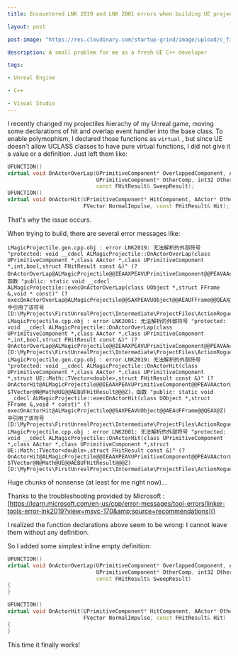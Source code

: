 ```yaml
---
title: Encountered LNK 2019 and LNK 2001 errors when building UE project

layout: post

post-image: "https://res.cloudinary.com/startup-grind/image/upload/c_fill,dpr_2.0,f_auto,g_center,h_1080,q_100,w_1080/v1/gcs/platform-data-epic/events/ue4.png"

description: A small problem for me as a fresh UE C++ developer

tags:

- Unreal Engine

- C++

- Visual Studio
---
```

I recently changed my projectiles hierachy of my Unreal game, moving some declarations of hit and overlap event handler into the base class. To enable polymophism, I declared those functions as `virtual` , but since UE doesn't allow UCLASS classes to have pure virtual functions, I did not give it a value or a definition. Just left them like:

```cpp
UFUNCTION()
virtual void OnActorOverLap(UPrimitiveComponent* OverlappedComponent, AActor* OtherActor,
                            UPrimitiveComponent* OtherComp, int32 OtherBodyIndex, bool bFromSweep,
                            const FHitResult& SweepResult);
UFUNCTION()
virtual void OnActorHit(UPrimitiveComponent* HitComponent, AActor* OtherActor, UPrimitiveComponent* OtherComp,
                        FVector NormalImpulse, const FHitResult& Hit);
```

That's why the issue occurs.

When trying to build, there are several error messages like:

```
LMagicProjectile.gen.cpp.obj : error LNK2019: 无法解析的外部符号 "protected: void __cdecl ALMagicProjectile::OnActorOverLap(class UPrimitiveComponent *,class AActor *,class UPrimitiveComponent *,int,bool,struct FHitResult const &)" (?OnActorOverLap@ALMagicProjectile@@IEAAXPEAVUPrimitiveComponent@@PEAVAActor@@0H_NAEBUFHitResult@@@Z)，函数 "public: static void __cdecl ALMagicProjectile::execOnActorOverLap(class UObject *,struct FFrame &,void * const)" (?execOnActorOverLap@ALMagicProjectile@@SAXPEAVUObject@@AEAUFFrame@@QEAX@Z) 中引用了该符号 [D:\MyProjects\FirstUnrealProject\Intermediate\ProjectFiles\ActionRogueLike.vcxproj]
LMagicProjectile.cpp.obj : error LNK2001: 无法解析的外部符号 "protected: void __cdecl ALMagicProjectile::OnActorOverLap(class UPrimitiveComponent *,class AActor *,class UPrimitiveComponent *,int,bool,struct FHitResult const &)" (?OnActorOverLap@ALMagicProjectile@@IEAAXPEAVUPrimitiveComponent@@PEAVAActor@@0H_NAEBUFHitResult@@@Z) [D:\MyProjects\FirstUnrealProject\Intermediate\ProjectFiles\ActionRogueLike.vcxproj]
LMagicProjectile.gen.cpp.obj : error LNK2019: 无法解析的外部符号 "protected: void __cdecl ALMagicProjectile::OnActorHit(class UPrimitiveComponent *,class AActor *,class UPrimitiveComponent *,struct UE::Math::TVector<double>,struct FHitResult const &)" (?OnActorHit@ALMagicProjectile@@IEAAXPEAVUPrimitiveComponent@@PEAVAActor@@0U?$TVector@N@Math@UE@@AEBUFHitResult@@@Z)，函数 "public: static void __cdecl ALMagicProjectile::execOnActorHit(class UObject *,struct FFrame &,void * const)" (?execOnActorHit@ALMagicProjectile@@SAXPEAVUObject@@AEAUFFrame@@QEAX@Z) 中引用了该符号 [D:\MyProjects\FirstUnrealProject\Intermediate\ProjectFiles\ActionRogueLike.vcxproj]
LMagicProjectile.cpp.obj : error LNK2001: 无法解析的外部符号 "protected: void __cdecl ALMagicProjectile::OnActorHit(class UPrimitiveComponent *,class AActor *,class UPrimitiveComponent *,struct UE::Math::TVector<double>,struct FHitResult const &)" (?OnActorHit@ALMagicProjectile@@IEAAXPEAVUPrimitiveComponent@@PEAVAActor@@0U?$TVector@N@Math@UE@@AEBUFHitResult@@@Z) [D:\MyProjects\FirstUnrealProject\Intermediate\ProjectFiles\ActionRogueLike.vcxproj]

```

Huge chunks of nonsense (at least for me right now)...

Thanks to the troubleshooting provided by Microsoft : [https://learn.microsoft.com/en-us/cpp/error-messages/tool-errors/linker-tools-error-lnk2019?view=msvc-170&amp;source=recommendations]()

I realized the function declarations above seem to be wrong: I cannot leave them without any definition.

So I added some simplest inline empty definition:

```cpp
UFUNCTION()
virtual void OnActorOverLap(UPrimitiveComponent* OverlappedComponent, AActor* OtherActor,
                            UPrimitiveComponent* OtherComp, int32 OtherBodyIndex, bool bFromSweep,
                            const FHitResult& SweepResult)
{
}

UFUNCTION()
virtual void OnActorHit(UPrimitiveComponent* HitComponent, AActor* OtherActor, UPrimitiveComponent* OtherComp,
                        FVector NormalImpulse, const FHitResult& Hit)
{
}
```


This time it finally works!
